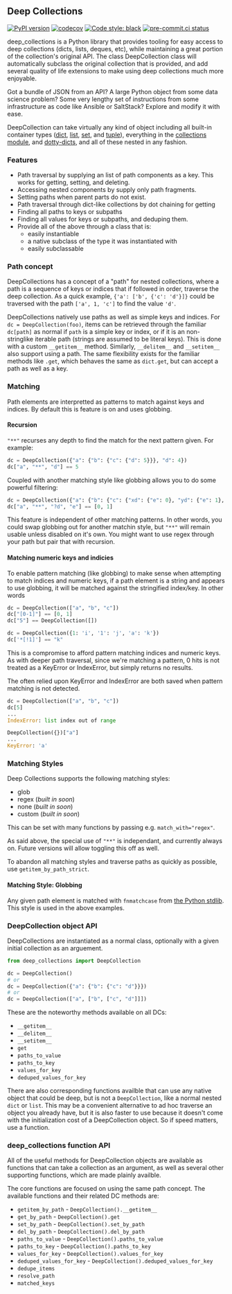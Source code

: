 ## Deep Collections

[![PyPI version](https://badge.fury.io/py/deep-collections.svg)](https://pypi.org/project/deep-collections/)
[![codecov](https://codecov.io/gh/terminal-labs/deep_collections/branch/main/graph/badge.svg?token=F1JVYFDCJI)](https://codecov.io/gh/terminal-labs/deep_collections)
<a href="https://github.com/ambv/black"><img alt="Code style: black" src="https://img.shields.io/badge/code%20style-black-000000.svg"></a>
[![pre-commit.ci status](https://results.pre-commit.ci/badge/github/terminal-labs/deep_collections/main.svg)](https://results.pre-commit.ci/latest/github/terminal-labs/deep_collections/main)

deep_collections is a Python library that provides tooling for easy access to deep collections (dicts, lists, deques, etc), while maintaining a great portion of the collection's original API. The class DeepCollection class will automatically subclass the original collection that is provided, and add several quality of life extensions to make using deep collections much more enjoyable.

Got a bundle of JSON from an API? A large Python object from some data science problem? Some very lengthy set of instructions from some infrastructure as code like Ansible or SaltStack? Explore and modify it with ease.

DeepCollection can take virtually any kind of object including all built-in container types ([dict](https://docs.python.org/3/library/stdtypes.html#dict), [list](https://docs.python.org/3/library/stdtypes.html#list), [set](https://docs.python.org/3/library/stdtypes.html#set), and [tuple](https://docs.python.org/3/library/stdtypes.html#tuple)), everything in the [collections module](https://docs.python.org/3/library/collections.html), and [dotty-dicts](https://github.com/pawelzny/dotty_dict), and all of these nested in any fashion.

### Features

- Path traversal by supplying an list of path components as a key. This works for getting, setting, and deleting.
- Accessing nested components by supply only path fragments.
- Setting paths when parent parts do not exist.
- Path traversal through dict-like collections by dot chaining for getting
- Finding all paths to keys or subpaths
- Finding all values for keys or subpaths, and deduping them.
- Provide all of the above through a class that is:
    - easily instantiable
    - a native subclass of the type it was instantiated with
    - easily subclassable


### Path concept

DeepCollections has a concept of a "path" for nested collections, where a path is a sequence of keys or indices that if followed in order, traverse the deep collection. As a quick example, `{'a': ['b', {'c': 'd'}]}` could be traversed with the path `['a', 1, 'c']` to find the value `'d'`.

DeepCollections natively use paths as well as simple keys and indices. For `dc = DeepCollection(foo)`, items can be retrieved through the familiar `dc[path]` as normal if `path` is a simple key or index, or if it is an non-stringlike iterable path (strings are assumed to be literal keys). This is done with a custom `__getitem__` method. Similarly, `__delitem__` and `__setitem__` also support using a path. The same flexibility exists for the familiar methods like `.get`, which behaves the same as `dict.get`, but can accept a path as well as a key.

### Matching
Path elements are interpretted as patterns to match against keys and indices. By default this is feature is on and uses globbing.

#### Recursion

`"**"` recurses any depth to find the match for the next pattern given. For example:

```python
dc = DeepCollection({"a": {"b": {"c": {"d": 5}}}, "d": 4})
dc["a", "**", "d"] == 5
```

Coupled with another matching style like globbing allows you to do some powerful filtering:

```python
dc = DeepCollection({"a": {"b": {"c": {"xd": {"e": 0}, "yd": {"e": 1}, "zf": {"e": 2}}}}, "e": 3})
dc["a", "**", "?d", "e"] == [0, 1]
```

This feature is independent of other matching patterns. In other words, you could swap globbing out for another matchin style, but `"**"` will remain usable unless disabled on it's own. You might want to use regex through your path but pair that with recursion.

#### Matching numeric keys and indicies

To enable pattern matching (like globbing) to make sense when attempting to match indices and numeric keys, if a path element is a string and appears to use globbing, it will be matched against the stringified index/key. In other words

```python
dc = DeepCollection(["a", "b", "c"])
dc["[0-1]"] == [0, 1]
dc["5"] == DeepCollection([])

dc = DeepCollection({1: 'i', '1': 'j', 'a': 'k'})
dc['*[!1]'] == "k"
```

This is a compromise to afford pattern matching indices and numeric keys. As with deeper path traversal, since we're matching a pattern, 0 hits is not treated as a KeyError or IndexError, but simply returns no results.

The often relied upon KeyError and IndexError are both saved when pattern matching is not detected.

```python
dc = DeepCollection(["a", "b", "c"])
dc[5]
...
IndexError: list index out of range

DeepCollection({})["a"]
...
KeyError: 'a'
```

### Matching Styles

Deep Collections supports the following matching styles:

- glob
- regex (_built in soon_)
- none (_built in soon_)
- custom (_built in soon_)

This can be set with many functions by passing e.g. `match_with="regex"`.

As said above, the special use of `"**"` is independant, and currently always on. Future versions will allow toggling this off as well.

To abandon all matching styles and traverse paths as quickly as possible, use `getitem_by_path_strict`.

#### Matching Style: Globbing

Any given path element is matched with `fnmatchcase` from [the Python stdlib](https://docs.python.org/3/library/fnmatch.html#fnmatch.fnmatchcase). This style is used in the above examples.

### DeepCollection object API

DeepCollections are instantiated as a normal class, optionally with a given initial collection as an arguement.

```python
from deep_collections import DeepCollection

dc = DeepCollection()
# or
dc = DeepCollection({"a": {"b": {"c": "d"}}})
# or
dc = DeepCollection(["a", ["b", ["c", "d"]]])
```

These are the noteworthy methods available on all DCs:

- `__getitem__`
- `__delitem__`
- `__setitem__`
- `get`
- `paths_to_value`
- `paths_to_key`
- `values_for_key`
- `deduped_values_for_key`

There are also corresponding functions availble that can use any native object that could be deep, but is not a `DeepCollection`, like a normal nested `dict` or `list`. This may be a convenient alternative to ad hoc traverse an object you already have, but it is also faster to use because it doesn't come with the initialization cost of a DeepCollection object. So if speed matters, use a function.

### deep_collections function API

All of the useful methods for DeepCollection objects are available as functions that can take a collection as an argument, as well as several other supporting functions, which are made plainly availble.

The core functions are focused on using the same path concept. The available functions and their related DC methods are:

- `getitem_by_path` - `DeepCollection().__getitem__`
- `get_by_path` - `DeepCollection().get`
- `set_by_path` - `DeepCollection().set_by_path`
- `del_by_path` - `DeepCollection().del_by_path`
- `paths_to_value` - `DeepCollection().paths_to_value`
- `paths_to_key` - `DeepCollection().paths_to_key`
- `values_for_key` - `DeepCollection().values_for_key`
- `deduped_values_for_key` - `DeepCollection().deduped_values_for_key`
- `dedupe_items`
- `resolve_path`
- `matched_keys`
